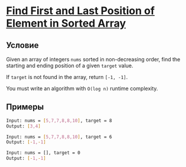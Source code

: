 # [Find First and Last Position of Element in Sorted Array](https://leetcode.com/problems/find-first-and-last-position-of-element-in-sorted-array/)

## Условие
Given an array of integers `nums` sorted in non-decreasing order, find the starting and ending position of a given `target` value.

If `target` is not found in the array, return `[-1, -1]`.

You must write an algorithm with `O(log n)` runtime complexity.

## Примеры

```bash
Input: nums = [5,7,7,8,8,10], target = 8
Output: [3,4]
```

```bash
Input: nums = [5,7,7,8,8,10], target = 6
Output: [-1,-1]
```

```bash
Input: nums = [], target = 0
Output: [-1,-1]
```
